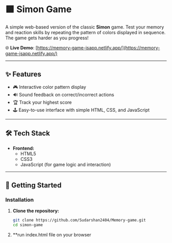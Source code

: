 # 🟩 Simon Game

A simple web-based version of the classic **Simon** game. Test your memory and reaction skills by repeating the pattern of colors displayed in sequence. The game gets harder as you progress!

🌐 **Live Demo**: [https://memory-game-jsapp.netlify.app/](https://memory-game-jsapp.netlify.app/)

---

## ✨ Features

- 🎮 Interactive color pattern display
- 🔊 Sound feedback on correct/incorrect actions
- 🏆 Track your highest score
- 🕹️ Easy-to-use interface with simple HTML, CSS, and JavaScript

---

## 🛠️ Tech Stack

- **Frontend:**
  - HTML5
  - CSS3
  - JavaScript (for game logic and interaction)

---

## 🚀 Getting Started

### Installation

1. **Clone the repository:**
   ```bash
   git clone https://github.com/Sudarshan2404/Memory-game.git
   cd simon-game
   ```
2. **run index.html file on your browser
